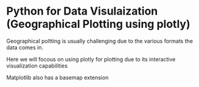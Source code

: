 # Python for Data Visulaization (Geographical Plotting using plotly)

Geographical poltting is usually challenging due to the various formats the data comes in.

Here we will focous on using plotly for plotting due to its interactive visualization capabilities

Matplotlib also has a basemap extension 

